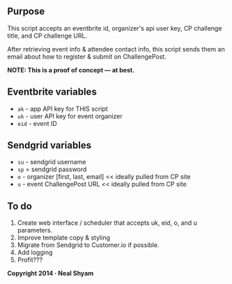 ## Purpose

This script accepts an eventbrite id, organizer's api user key, CP challenge title, and CP challenge URL.

After retrieving event info & attendee contact info, this script sends them an email about how to register & submit on ChallengePost.

**NOTE: This is a proof of concept &mdash; at best.**

## Eventbrite variables

- `ak` - app API key for THIS script
- `uk` - user API key for event organizer
- `eid` - event ID

## Sendgrid variables

- `su` - sendgrid username
- `sp` = sendgrid password
- `o` - organizer [first, last, email] << ideally pulled from CP site
- `u` - event ChallengePost URL << ideally pulled from CP site

## To do

1. Create web interface / scheduler that accepts uk, eid, o, and u parameters.
2. Improve template copy & styling
3. Migrate from Sendgrid to Customer.io if possible.
4. Add logging
5. Profit???

**Copyright 2014 &middot; Neal Shyam**

